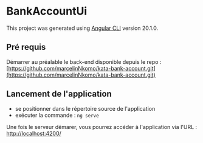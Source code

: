 # BankAccountUi

This project was generated using [Angular CLI](https://github.com/angular/angular-cli) version 20.1.0.

## Pré requis

 Démarrer au préalable le back-end disponible depuis le repo : [https://github.com/marcelinNkomo/kata-bank-account.git](https://github.com/marcelinNkomo/kata-bank-account.git)

## Lancement de l'application

 - se positionner dans le répertoire source de l'application
 - exécuter la commande : `ng serve`

Une fois le serveur démarer, vous pourrez accéder à l'application via l'URL :  [http://localhost:4200/](http://localhost:4200/)